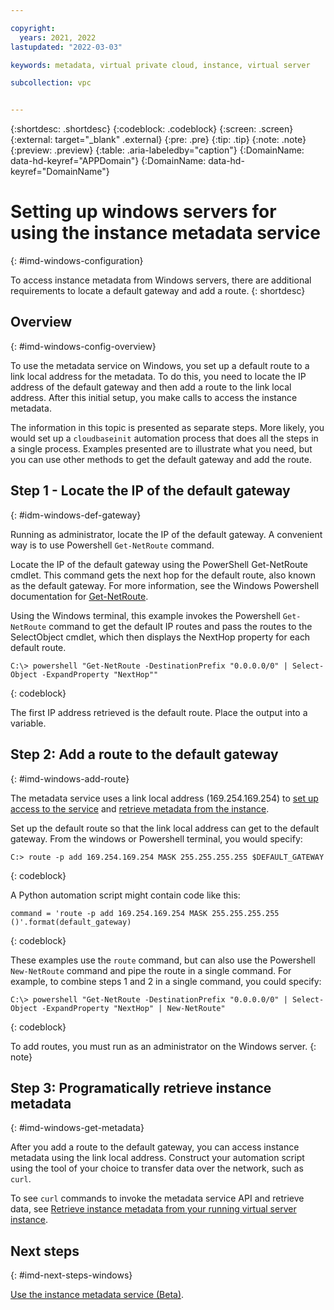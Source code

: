 ```yaml
---

copyright:
  years: 2021, 2022
lastupdated: "2022-03-03"

keywords: metadata, virtual private cloud, instance, virtual server

subcollection: vpc


---
```


{:shortdesc: .shortdesc}
{:codeblock: .codeblock}
{:screen: .screen}
{:external: target="_blank" .external}
{:pre: .pre}
{:tip: .tip}
{:note: .note}
{:preview: .preview}
{:table: .aria-labeledby="caption"}
{:DomainName: data-hd-keyref="APPDomain"}
{:DomainName: data-hd-keyref="DomainName"}


# Setting up windows servers for using the instance metadata service
{: #imd-windows-configuration}

To access instance metadata from Windows servers, there are additional requirements to locate a default gateway and add a route.
{: shortdesc}

## Overview
{: #imd-windows-config-overview}

To use the metadata service on Windows, you set up a default route to a link local address for the metadata. To do this, you need to locate the IP address of the default gateway and then add a route to the link local address. After this initial setup, you make calls to access the instance metadata.

The information in this topic is presented as separate steps. More likely, you would set up a `cloudbaseinit` automation process that does all the steps in a single process. Examples presented are to illustrate what you need, but you can use other methods to get the default gateway and add the route.

## Step 1 - Locate the IP of the default gateway
{: #idm-windows-def-gateway}

Running as administrator, locate the IP of the default gateway. A convenient way is to use Powershell `Get-NetRoute` command.

Locate the IP of the default gateway using the PowerShell Get-NetRoute cmdlet. This command gets the next hop for the default route, also known as the default gateway. For more information, see the Windows Powershell documentation for [Get-NetRoute](https://docs.microsoft.com/en-us/powershell/module/nettcpip/get-netroute?view=windowsserver2019-ps).

Using the Windows terminal, this example invokes the Powershell `Get-NetRoute` command to get the default IP routes and pass the routes to the SelectObject cmdlet, which then displays the NextHop property for each default route.

```
C:\> powershell "Get-NetRoute -DestinationPrefix "0.0.0.0/0" | Select-Object -ExpandProperty "NextHop""
```
{: codeblock}

The first IP address retrieved is the default route. Place the output into a variable.

## Step 2: Add a route to the default gateway
{: #imd-windows-add-route}

The metadata service uses a link local address (169.254.169.254) to [set up access to the service](/docs/vpc?topic=vpc-imd-configure-service) and [retrieve metadata from the instance](/docs/vpc?topic=vpc-imd-get-metadata).

Set up the default route so that the link local address can get to the default gateway. From the windows or Powershell terminal, you would specify:

```
C:> route -p add 169.254.169.254 MASK 255.255.255.255 $DEFAULT_GATEWAY
```
{: codeblock}

A Python automation script might contain code like this:

```
command = 'route -p add 169.254.169.254 MASK 255.255.255.255 ()'.format(default_gateway)
```
{: codeblock}

These examples use the `route` command, but can also use the Powershell `New-NetRoute` command and pipe the route in a single command. For example, to combine steps 1 and 2 in a single command, you could specify:

```
C:\> powershell "Get-NetRoute -DestinationPrefix "0.0.0.0/0" | Select-Object -ExpandProperty "NextHop" | New-NetRoute"
```
{: codeblock}

To add routes, you must run as an administrator on the Windows server.
{: note}

## Step 3: Programatically retrieve instance metadata
{: #imd-windows-get-metadata}

After you add a route to the default gateway, you can access instance metadata using the link local address. Construct your automation script using the tool of your choice to transfer data over the network, such as `curl`. 

To see `curl` commands to invoke the metadata service API and retrieve data, see [Retrieve instance metadata from your running virtual server instance](/docs/vpc?topic=vpc-imd-get-metadata#imd-retrieve-instance-data).

## Next steps
{: #imd-next-steps-windows}

[Use the instance metadata service (Beta)](/docs/vpc?topic=vpc-imd-get-metadata).
